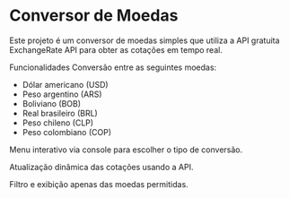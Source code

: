 # Conversor de Moedas
Este projeto é um conversor de moedas simples que utiliza a API gratuita ExchangeRate API para obter as cotações em tempo real.

Funcionalidades
Conversão entre as seguintes moedas:

* Dólar americano (USD)
* Peso argentino (ARS)
* Boliviano (BOB)
* Real brasileiro (BRL)
* Peso chileno (CLP)
* Peso colombiano (COP)

Menu interativo via console para escolher o tipo de conversão.

Atualização dinâmica das cotações usando a API.

Filtro e exibição apenas das moedas permitidas.

